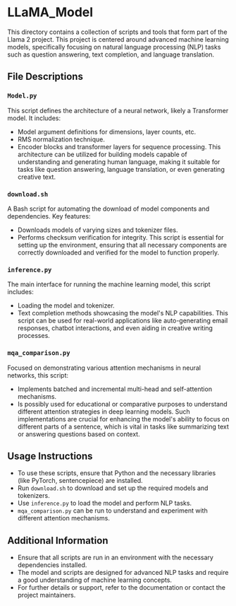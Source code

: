 # LLaMA_Model


This directory contains a collection of scripts and tools that form part of the Llama 2 project. This project is centered around advanced machine learning models, specifically focusing on natural language processing (NLP) tasks such as question answering, text completion, and language translation.

## File Descriptions

### `Model.py`
This script defines the architecture of a neural network, likely a Transformer model. It includes:
- Model argument definitions for dimensions, layer counts, etc.
- RMS normalization technique.
- Encoder blocks and transformer layers for sequence processing.
This architecture can be utilized for building models capable of understanding and generating human language, making it suitable for tasks like question answering, language translation, or even generating creative text.

### `download.sh`
A Bash script for automating the download of model components and dependencies. Key features:
- Downloads models of varying sizes and tokenizer files.
- Performs checksum verification for integrity.
This script is essential for setting up the environment, ensuring that all necessary components are correctly downloaded and verified for the model to function properly.

### `inference.py`
The main interface for running the machine learning model, this script includes:
- Loading the model and tokenizer.
- Text completion methods showcasing the model's NLP capabilities.
This script can be used for real-world applications like auto-generating email responses, chatbot interactions, and even aiding in creative writing processes.

### `mqa_comparison.py`
Focused on demonstrating various attention mechanisms in neural networks, this script:
- Implements batched and incremental multi-head and self-attention mechanisms.
- Is possibly used for educational or comparative purposes to understand different attention strategies in deep learning models.
Such implementations are crucial for enhancing the model's ability to focus on different parts of a sentence, which is vital in tasks like summarizing text or answering questions based on context.

## Usage Instructions

- To use these scripts, ensure that Python and the necessary libraries (like PyTorch, sentencepiece) are installed.
- Run `download.sh` to download and set up the required models and tokenizers.
- Use `inference.py` to load the model and perform NLP tasks.
- `mqa_comparison.py` can be run to understand and experiment with different attention mechanisms.

## Additional Information

- Ensure that all scripts are run in an environment with the necessary dependencies installed.
- The model and scripts are designed for advanced NLP tasks and require a good understanding of machine learning concepts.
- For further details or support, refer to the documentation or contact the project maintainers.

